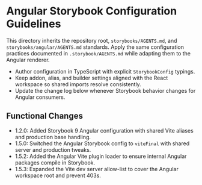 # Angular Storybook Configuration Guidelines

This directory inherits the repository root, `storybooks/AGENTS.md`, and `storybooks/angular/AGENTS.md` standards. Apply the same configuration practices documented in `.storybook/AGENTS.md` while adapting them to the Angular renderer.

- Author configuration in TypeScript with explicit `StorybookConfig` typings.
- Keep addon, alias, and builder settings aligned with the React workspace so shared imports resolve consistently.
- Update the change log below whenever Storybook behavior changes for Angular consumers.

## Functional Changes
- 1.2.0: Added Storybook 9 Angular configuration with shared Vite aliases and production base handling.
- 1.5.0: Switched the Angular Storybook config to `viteFinal` with shared server and production tweaks.
- 1.5.2: Added the Angular Vite plugin loader to ensure internal Angular packages compile in Storybook.
- 1.5.3: Expanded the Vite dev server allow-list to cover the Angular workspace root and prevent 403s.
